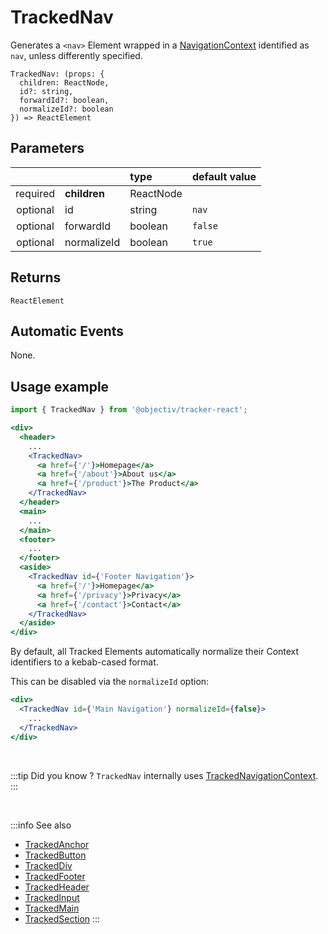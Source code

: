 # TrackedNav

Generates a `<nav>` Element wrapped in a [NavigationContext](/taxonomy/reference/location-contexts/NavigationContext.md) identified as `nav`, unless differently specified. 

```tsx
TrackedNav: (props: {
  children: ReactNode,
  id?: string,
  forwardId?: boolean,
  normalizeId?: boolean
}) => ReactElement
```

## Parameters
|          |              | type      | default value |
|:--------:|:-------------|:----------|:--------------|
| required | **children** | ReactNode |               |
| optional | id           | string    | `nav`         |
| optional | forwardId    | boolean   | `false`       |
| optional | normalizeId  | boolean   | `true`        |

## Returns
`ReactElement`

## Automatic Events
None.

## Usage example

```jsx
import { TrackedNav } from '@objectiv/tracker-react';
```

```jsx
<div>
  <header>
    ...
    <TrackedNav>
      <a href={'/'}>Homepage</a>
      <a href={'/about'}>About us</a>
      <a href={'/product'}>The Product</a>
    </TrackedNav>
  </header>
  <main>
    ...
  </main>
  <footer>
    ...
  </footer>
  <aside>
    <TrackedNav id={'Footer Navigation'}>
      <a href={'/'}>Homepage</a>
      <a href={'/privacy'}>Privacy</a>
      <a href={'/contact'}>Contact</a>
    </TrackedNav>
  </aside>
</div>
```

By default, all Tracked Elements automatically normalize their Context identifiers to a kebab-cased format.

This can be disabled via the  `normalizeId` option:

```jsx
<div>
  <TrackedNav id={'Main Navigation'} normalizeId={false}>
    ...
  </TrackedNav>
</div>
```

<br />

:::tip Did you know ?
`TrackedNav` internally uses [TrackedNavigationContext](/tracking/react/api-reference/trackedContexts/TrackedNavigationContext.md).
:::

<br />

:::info See also
- [TrackedAnchor](/tracking/react/api-reference/trackedElements/TrackedAnchor.md)
- [TrackedButton](/tracking/react/api-reference/trackedElements/TrackedButton.md)
- [TrackedDiv](/tracking/react/api-reference/trackedElements/TrackedDiv.md)
- [TrackedFooter](/tracking/react/api-reference/trackedElements/TrackedFooter.md)
- [TrackedHeader](/tracking/react/api-reference/trackedElements/TrackedHeader.md)
- [TrackedInput](/tracking/react/api-reference/trackedElements/TrackedInput.md)
- [TrackedMain](/tracking/react/api-reference/trackedElements/TrackedMain.md)
- [TrackedSection](/tracking/react/api-reference/trackedElements/TrackedSection.md)
:::
